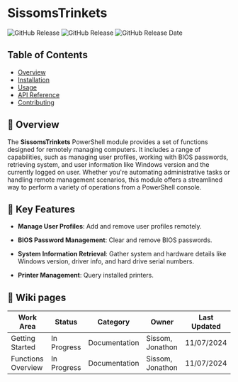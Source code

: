 # SissomsTrinkets

![GitHub Release](https://img.shields.io/github/v/release/Elkhunder/SissomsTrinkets?display_name=release&style=flat&label=Latest%20Release&color=blue)  ![GitHub Release](https://img.shields.io/github/v/release/Elkhunder/SissomsTrinkets?style=flat&label=Module%20Version&color=blue)   ![GitHub Release Date](https://img.shields.io/github/release-date/Elkhunder/SissomsTrinkets?display_date=published_at&style=flat&label=Last%20Updated&color=blue)

## Table of Contents

- [Overview](overview.md#-overview)
- [Installation](docs/installation.md)
- [Usage](docs/usage.md)
- [API Reference](docs/api.md)
- [Contributing](docs/contributing.md)

## 💫 Overview

The **SissomsTrinkets** PowerShell module provides a set of functions designed for remotely managing computers. It includes a range of capabilities, such as managing user profiles, working with BIOS passwords, retrieving system, and user information like Windows version and the currently logged on user. Whether you're automating administrative tasks or handling remote management scenarios, this module offers a streamlined way to perform a variety of operations from a PowerShell console.

## 🔑 Key Features

- **Manage User Profiles**: Add and remove user profiles remotely.

- **BIOS Password Management**: Clear and remove BIOS passwords.

- **System Information Retrieval**: Gather system and hardware details like Windows version, driver info, and hard drive serial numbers.

- **Printer Management**: Query installed printers.

## 📑 Wiki pages

| Work Area          | Status      | Category      | Owner            | Last Updated |
|--------------------|-------------|---------------|------------------|--------------|
| Getting Started    | In Progress | Documentation | Sissom, Jonathon | 11/07/2024   |
| Functions Overview | In Progress | Documentation | Sissom, Jonathon | 11/07/2024   |

<!-- ## 🔗 Relevant links -->
